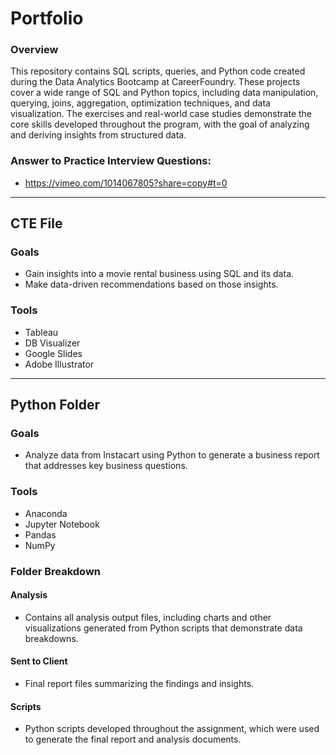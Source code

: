 # Portfolio

### Overview
This repository contains SQL scripts, queries, and Python code created during the Data Analytics Bootcamp at CareerFoundry. These projects cover a wide range of SQL and Python topics, including data manipulation, querying, joins, aggregation, optimization techniques, and data visualization. The exercises and real-world case studies demonstrate the core skills developed throughout the program, with the goal of analyzing and deriving insights from structured data.

### Answer to Practice Interview Questions:
- https://vimeo.com/1014067805?share=copy#t=0

---

## CTE File

### Goals
- Gain insights into a movie rental business using SQL and its data.
- Make data-driven recommendations based on those insights.

### Tools
- Tableau
- DB Visualizer
- Google Slides
- Adobe Illustrator

---

## Python Folder

### Goals
- Analyze data from Instacart using Python to generate a business report that addresses key business questions.

### Tools
- Anaconda
- Jupyter Notebook
- Pandas
- NumPy

### Folder Breakdown
#### Analysis
- Contains all analysis output files, including charts and other visualizations generated from Python scripts that demonstrate data breakdowns.

#### Sent to Client
- Final report files summarizing the findings and insights.

#### Scripts
- Python scripts developed throughout the assignment, which were used to generate the final report and analysis documents.
